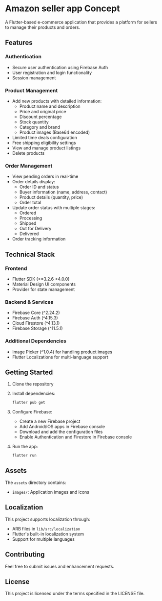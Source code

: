 # Amazon seller app Concept

A Flutter-based e-commerce application that provides a platform for sellers to manage their products and orders.

## Features

### Authentication
- Secure user authentication using Firebase Auth
- User registration and login functionality
- Session management

### Product Management
- Add new products with detailed information:
  - Product name and description
  - Price and original price
  - Discount percentage
  - Stock quantity
  - Category and brand
  - Product images (Base64 encoded)
- Limited time deals configuration
- Free shipping eligibility settings
- View and manage product listings
- Delete products

### Order Management
- View pending orders in real-time
- Order details display:
  - Order ID and status
  - Buyer information (name, address, contact)
  - Product details (quantity, price)
  - Order total
- Update order status with multiple stages:
  - Ordered
  - Processing
  - Shipped
  - Out for Delivery
  - Delivered
- Order tracking information

## Technical Stack

### Frontend
- Flutter SDK (>=3.2.6 <4.0.0)
- Material Design UI components
- Provider for state management

### Backend & Services
- Firebase Core (^2.24.2)
- Firebase Auth (^4.15.3)
- Cloud Firestore (^4.13.1)
- Firebase Storage (^11.5.1)

### Additional Dependencies
- Image Picker (^1.0.4) for handling product images
- Flutter Localizations for multi-language support

## Getting Started

1. Clone the repository
2. Install dependencies:
   ```bash
   flutter pub get
   ```
3. Configure Firebase:
   - Create a new Firebase project
   - Add Android/iOS apps in Firebase console
   - Download and add the configuration files
   - Enable Authentication and Firestore in Firebase console

4. Run the app:
   ```bash
   flutter run
   ```

## Assets

The `assets` directory contains:
- `images/`: Application images and icons

## Localization

This project supports localization through:
- ARB files in `lib/src/localization`
- Flutter's built-in localization system
- Support for multiple languages

## Contributing

Feel free to submit issues and enhancement requests.

## License

This project is licensed under the terms specified in the LICENSE file.
